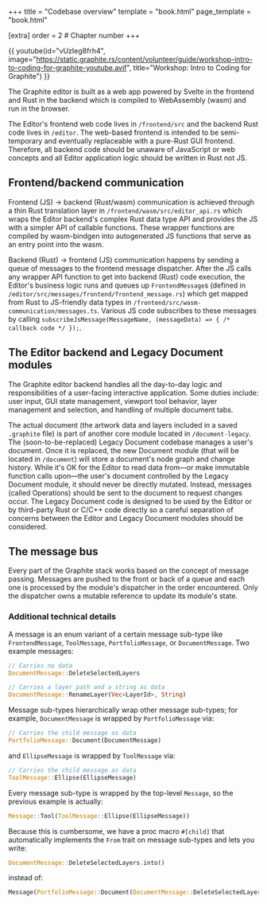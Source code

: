 +++
title = "Codebase overview"
template = "book.html"
page_template = "book.html"

[extra]
order = 2 # Chapter number
+++

{{ youtube(id="vUzIeg8frh4", image="https://static.graphite.rs/content/volunteer/guide/workshop-intro-to-coding-for-graphite-youtube.avif", title="Workshop: Intro to Coding for Graphite") }}

The Graphite editor is built as a web app powered by Svelte in the frontend and Rust in the backend which is compiled to WebAssembly (wasm) and run in the browser.

The Editor's frontend web code lives in `/frontend/src` and the backend Rust code lives in `/editor`. The web-based frontend is intended to be semi-temporary and eventually replaceable with a pure-Rust GUI frontend. Therefore, all backend code should be unaware of JavaScript or web concepts and all Editor application logic should be written in Rust not JS.

## Frontend/backend communication

Frontend (JS) -> backend (Rust/wasm) communication is achieved through a thin Rust translation layer in `/frontend/wasm/src/editor_api.rs` which wraps the Editor backend's complex Rust data type API and provides the JS with a simpler API of callable functions. These wrapper functions are compiled by wasm-bindgen into autogenerated JS functions that serve as an entry point into the wasm.

Backend (Rust) -> frontend (JS) communication happens by sending a queue of messages to the frontend message dispatcher. After the JS calls any wrapper API function to get into backend (Rust) code execution, the Editor's business logic runs and queues up `FrontendMessage`s (defined in `/editor/src/messages/frontend/frontend_message.rs`) which get mapped from Rust to JS-friendly data types in `/frontend/src/wasm-communication/messages.ts`. Various JS code subscribes to these messages by calling `subscribeJsMessage(MessageName, (messageData) => { /* callback code */ });`.

## The Editor backend and Legacy Document modules

The Graphite editor backend handles all the day-to-day logic and responsibilities of a user-facing interactive application. Some duties include: user input, GUI state management, viewport tool behavior, layer management and selection, and handling of multiple document tabs.

The actual document (the artwork data and layers included in a saved `.graphite` file) is part of another core module located in `/document-legacy`. The (soon-to-be-replaced) Legacy Document codebase manages a user's document. Once it is replaced, the new Document module (that will be located in `/document`) will store a document's node graph and change history. While it's OK for the Editor to read data from—or make immutable function calls upon—the user's document controlled by the Legacy Document module, it should never be directly mutated. Instead, messages (called Operations) should be sent to the document to request changes occur. The Legacy Document code is designed to be used by the Editor or by third-party Rust or C/C++ code directly so a careful separation of concerns between the Editor and Legacy Document modules should be considered.

## The message bus

Every part of the Graphite stack works based on the concept of message passing. Messages are pushed to the front or back of a queue and each one is processed by the module's dispatcher in the order encountered. Only the dispatcher owns a mutable reference to update its module's state.

### Additional technical details

A message is an enum variant of a certain message sub-type like `FrontendMessage`, `ToolMessage`, `PortfolioMessage`, or `DocumentMessage`. Two example messages:
```rs
// Carries no data
DocumentMessage::DeleteSelectedLayers

// Carries a layer path and a string as data
DocumentMessage::RenameLayer(Vec<LayerId>, String)
```

Message sub-types hierarchically wrap other message sub-types; for example, `DocumentMessage` is wrapped by `PortfolioMessage` via:
```rs
// Carries the child message as data
PortfolioMessage::Document(DocumentMessage)
```
and `EllipseMessage` is wrapped by `ToolMessage` via:
```rs
// Carries the child message as data
ToolMessage::Ellipse(EllipseMessage)
```
Every message sub-type is wrapped by the top-level `Message`, so the previous example is actually:
```rs
Message::Tool(ToolMessage::Ellipse(EllipseMessage))
```

Because this is cumbersome, we have a proc macro `#[child]` that automatically implements the `From` trait on message sub-types and lets you write:
```rs
DocumentMessage::DeleteSelectedLayers.into()
```
instead of:
```rs
Message(PortfolioMessage::Document(DocumentMessage::DeleteSelectedLayers))
```
